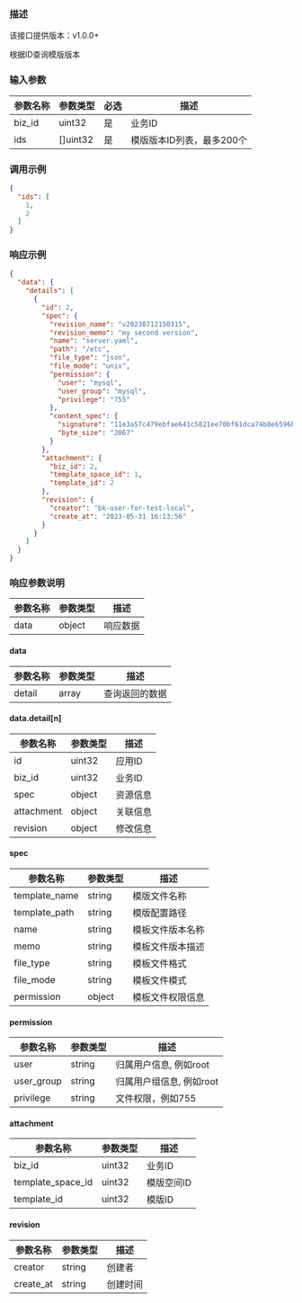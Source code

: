 ### 描述

该接口提供版本：v1.0.0+

根据ID查询模版版本

### 输入参数

| 参数名称 | 参数类型 | 必选 | 描述                      |
| -------- | -------- | ---- | ------------------------- |
| biz_id   | uint32   | 是   | 业务ID                    |
| ids      | []uint32 | 是   | 模版版本ID列表，最多200个 |

### 调用示例

```json
{
  "ids": [
    1,
    2
  ]
}
```

### 响应示例

```json
{
  "data": {
    "details": [
      {
        "id": 2,
        "spec": {
          "revision_name": "v20230712150315",
          "revision_memo": "my second version",
          "name": "server.yaml",
          "path": "/etc",
          "file_type": "json",
          "file_mode": "unix",
          "permission": {
            "user": "mysql",
            "user_group": "mysql",
            "privilege": "755"
          },
          "content_spec": {
            "signature": "11e3a57c479ebfae641c5821ee70bf61dca74b8e6596b78950526c397a3b1234",
            "byte_size": "2067"
          }
        },
        "attachment": {
          "biz_id": 2,
          "template_space_id": 1,
          "template_id": 2
        },
        "revision": {
          "creator": "bk-user-for-test-local",
          "create_at": "2023-05-31 16:13:56"
        }
      }
    ]
  }
}
```

### 响应参数说明

| 参数名称 | 参数类型 | 描述     |
| -------- | -------- | -------- |
| data     | object   | 响应数据 |

#### data

| 参数名称 | 参数类型 | 描述           |
| -------- | -------- | -------------- |
| detail   | array    | 查询返回的数据 |

#### data.detail[n]

| 参数名称   | 参数类型 | 描述     |
| ---------- | -------- | -------- |
| id         | uint32   | 应用ID   |
| biz_id     | uint32   | 业务ID   |
| spec       | object   | 资源信息 |
| attachment | object   | 关联信息 |
| revision   | object   | 修改信息 |

#### spec

| 参数名称      | 参数类型 | 描述             |
| ------------- | -------- | ---------------- |
| template_name | string   | 模版文件名称     |
| template_path | string   | 模版配置路径     |
| name          | string   | 模板文件版本名称 |
| memo          | string   | 模板文件版本描述 |
| file_type     | string   | 模板文件格式     |
| file_mode     | string   | 模板文件模式     |
| permission    | object   | 模板文件权限信息 |

#### permission

| 参数名称   | 参数类型 | 描述                     |
| ---------- | -------- | ------------------------ |
| user       | string   | 归属用户信息, 例如root   |
| user_group | string   | 归属用户组信息, 例如root |
| privilege  | string   | 文件权限，例如755        |

#### attachment

| 参数名称          | 参数类型 | 描述       |
| ----------------- | -------- | ---------- |
| biz_id            | uint32   | 业务ID     |
| template_space_id | uint32   | 模版空间ID |
| template_id       | uint32   | 模版ID     |

#### revision

| 参数名称  | 参数类型 | 描述     |
| --------- | -------- | -------- |
| creator   | string   | 创建者   |
| create_at | string   | 创建时间 |

